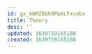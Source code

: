 ```yaml
---
id: gx_kWMZBGh9PwXLFxsebx
title: Theory
desc: ''
updated: 1639759165188
created: 1639759165188
---
```



